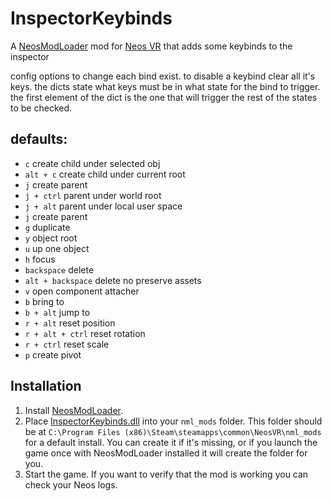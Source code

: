 # InspectorKeybinds

A [NeosModLoader](https://github.com/zkxs/NeosModLoader) mod for [Neos VR](https://neos.com/) that adds some keybinds to the inspector


config options to change each bind exist. to disable a keybind clear all it's keys. the dicts state what keys must be in what state for the bind to trigger. the first element of the dict is the one that will trigger the rest of the states to be checked.
## defaults:
- `c` create child under selected obj
- `alt + c` create child under current root
- `j` create parent
- `j + ctrl` parent under world root
- `j + alt` parent under local user space
- `j` create parent
- `g` duplicate
- `y` object root
- `u` up one object
- `h` focus
- `backspace` delete
- `alt + backspace` delete no preserve assets
- `v` open component attacher
- `b` bring to
- `b + alt` jump to
- `r + alt` reset position
- `r + alt + ctrl` reset rotation
- `r + ctrl` reset scale
- `p` create pivot

## Installation
1. Install [NeosModLoader](https://github.com/zkxs/NeosModLoader).
1. Place [InspectorKeybinds.dll](https://github.com/eia485/NeosInspectorKeybinds/releases/latest/download/InspectorKeybinds.dll) into your `nml_mods` folder. This folder should be at `C:\Program Files (x86)\Steam\steamapps\common\NeosVR\nml_mods` for a default install. You can create it if it's missing, or if you launch the game once with NeosModLoader installed it will create the folder for you.
1. Start the game. If you want to verify that the mod is working you can check your Neos logs.
